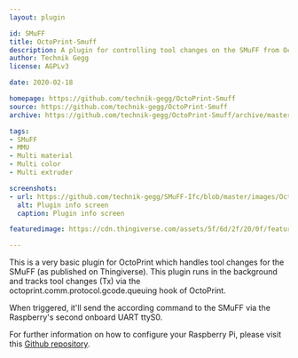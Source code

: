 ```yaml
---
layout: plugin

id: SMuFF
title: OctoPrint-Smuff
description: A plugin for controlling tool changes on the SMuFF from OctoPrint as published on Thingiverse https://www.thingiverse.com/thing:3431438
author: Technik Gegg
license: AGPLv3

date: 2020-02-18

homepage: https://github.com/technik-gegg/OctoPrint-Smuff
source: https://github.com/technik-gegg/OctoPrint-Smuff
archive: https://github.com/technik-gegg/OctoPrint-Smuff/archive/master.zip

tags:
- SMuFF
- MMU
- Multi material
- Multi color
- Multi extruder

screenshots:
- url: https://github.com/technik-gegg/SMuFF-Ifc/blob/master/images/OctoPrint%20plugin.jpg
  alt: Plugin info screen
  caption: Plugin info screen

featuredimage: https://cdn.thingiverse.com/assets/5f/6d/2f/20/0f/featured_preview_SMuFF_Render_newsmall.png

---
```


This is a very basic plugin for OctoPrint which handles tool changes for the SMuFF (as published on Thingiverse). This plugin runs in the background and tracks tool changes (Tx) via the octoprint.comm.protocol.gcode.queuing hook of OctoPrint.

When triggered, it'll send the according command to the SMuFF via the Raspberry's second onboard UART ttyS0.

For further information on how to configure your Raspberry Pi, please visit this [Github repository](https://github.com/technik-gegg/OctoPrint-Smuff).
